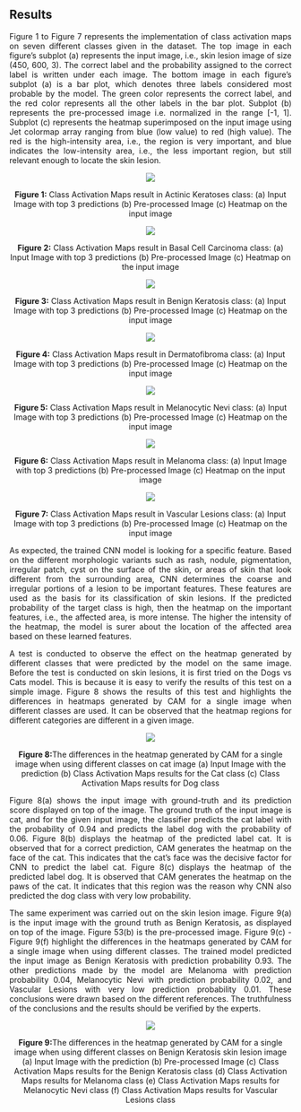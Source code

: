 ## **Results** ##
<p align="justify"> Figure 1 to Figure 7 represents the implementation of class activation maps on seven different classes given in the dataset. The top image in each figure’s subplot (a) represents the input image, i.e., skin lesion image of size (450, 600, 3). The correct label and the probability assigned to the correct label is written under each image. The bottom image in each figure’s subplot (a) is a bar plot, which denotes three labels considered most probable by the model. The green color represents the correct label, and the red color represents all the other labels in the bar plot. Subplot (b) represents the pre-processed image i.e. normalized in the range [-1, 1]. Subplot (c) represents the heatmap superimposed on the input image using Jet colormap array ranging from blue (low value) to red (high value). The red is the high-intensity area, i.e., the region is very important, and blue indicates the low-intensity area, i.e., the less important region, but still relevant enough to locate the skin lesion. 
<div align="center">
<img src="https://github.com/rao208/Explainable_AI/blob/master/Class_Activation_Maps/Results/akk_5_cam-1.svg" >
<p><b>Figure 1:</b> Class Activation Maps result in Actinic Keratoses class: (a) Input Image with top 3 predictions (b) Pre-processed Image (c) Heatmap on the input image</p>
</div>  

<div align="center">
<img src="https://github.com/rao208/Explainable_AI/blob/master/Class_Activation_Maps/Results/bcc_1_cam-1.svg" >
<p><b>Figure 2:</b> Class Activation Maps result in Basal Cell Carcinoma class: (a) Input Image with top 3 predictions (b) Pre-processed Image (c) Heatmap on the input image</p>
</div>  

<div align="center">
<img src="https://github.com/rao208/Explainable_AI/blob/master/Class_Activation_Maps/Results/bkk_51_cam-1.svg" >
<p><b>Figure 3:</b> Class Activation Maps result in Benign Keratosis class: (a) Input Image with top 3 predictions (b) Pre-processed Image (c) Heatmap on the input image</p>
</div>  

<div align="center">
<img src="https://github.com/rao208/Explainable_AI/blob/master/Class_Activation_Maps/Results/df_9_cam.svg" >
<p><b>Figure 4:</b> Class Activation Maps result in Dermatofibroma class: (a) Input Image with top 3 predictions (b) Pre-processed Image (c) Heatmap on the input image</p>
</div>  

<div align="center">
<img src="https://github.com/rao208/Explainable_AI/blob/master/Class_Activation_Maps/Results/mcy_2_cam-1.svg" >
<p><b>Figure 5:</b> Class Activation Maps result in Melanocytic Nevi class: (a) Input Image with top 3 predictions (b) Pre-processed Image (c) Heatmap on the input image</p>
</div>  

<div align="center">
<img src="https://github.com/rao208/Explainable_AI/blob/master/Class_Activation_Maps/Results/mel_38_cam.svg" >
<p><b>Figure 6:</b> Class Activation Maps result in Melanoma class: (a) Input Image with top 3 predictions (b) Pre-processed Image (c) Heatmap on the input image</p>
</div>  

<div align="center">
<img src="https://github.com/rao208/Explainable_AI/blob/master/Class_Activation_Maps/Results/vasc_4_cam-1.svg" >
<p><b>Figure 7:</b> Class Activation Maps result in Vascular Lesions class: (a) Input Image with top 3 predictions (b) Pre-processed Image (c) Heatmap on the input image</p>
</div>  
<p align="justify"> As expected, the trained CNN model is looking for a specific feature. Based on the different morphologic variants such as rash, nodule, pigmentation, irregular patch, cyst on the surface of the skin, or areas of skin that look different from the surrounding area, CNN determines the coarse and irregular portions of a lesion to be important features. These features are used as the basis for its classification of skin lesions. If the predicted probability of the target class is high, then the heatmap on the important features, i.e., the affected area, is more intense. The higher the intensity of the heatmap, the model is surer about the location of the affected area based on these learned features. </p>  

<p align="justify"> A test is conducted to observe the effect on the heatmap generated by different classes that were predicted by the model on the same image. Before the test is conducted on skin lesions, it is first tried on the Dogs vs Cats model. This is because it is easy to verify the results of this test on a simple image. Figure 8 shows the results of this test and highlights the differences in heatmaps generated by CAM for a single image when different classes are used. It can be observed that the heatmap regions for different categories are different in a given image.</p>  

<div align="center">
<img src="https://github.com/rao208/Explainable_AI/blob/master/Class_Activation_Maps/Results/Cat_5_classes.svg" >
<p><b>Figure 8:</b>The differences in the heatmap generated by CAM for a single image when using different classes on cat image (a) Input Image with the prediction (b) Class Activation Maps results for the Cat class (c) Class Activation Maps results for Dog class</p>
</div>  

<p align="justify">Figure 8(a) shows the input image with ground-truth and its prediction score displayed on top of the image. The ground truth of the input image is cat, and for the given input image, the classifier predicts the cat label with the probability of 0.94 and predicts the label dog with the probability of 0.06. Figure 8(b) displays the heatmap of the predicted label cat. It is observed that for a correct prediction, CAM generates the heatmap on the face of the cat. This indicates that the cat’s face was the decisive factor for CNN to predict the label cat. Figure 8(c) displays the heatmap of the predicted label dog. It is observed that CAM generates the heatmap on the paws of the cat. It indicates that this region was the reason why CNN also predicted the dog class with very low probability.</p>  

<p align="justify">The same experiment was carried out on the skin lesion image. Figure 9(a) is the input image with the ground truth as Benign Keratosis, as displayed on top of the image. Figure 53(b) is the pre-processed image. Figure 9(c) - Figure 9(f) highlight the differences in the heatmaps generated by CAM for a single image when using different classes. The trained model predicted the input image as Benign Keratosis with prediction probability 0.93. The other predictions made by the model are Melanoma with prediction probability 0.04, Melanocytic Nevi with prediction probability 0.02, and Vascular Lesions with very low prediction probability 0.01. These conclusions were drawn based on the different references. The truthfulness of the conclusions and the results should be verified by the experts. </p>

<div align="center">
<img src="https://github.com/rao208/Explainable_AI/blob/master/Class_Activation_Maps/Results/bkl_multiple_heatmaps-1.svg" >
<p><b>Figure 9:</b>The differences in the heatmap generated by CAM for a single image when using different classes on Benign Keratosis skin lesion image (a) Input Image with the prediction (b) Pre-processed Image (c) Class Activation Maps results for the Benign Keratosis class (d) Class Activation Maps results for Melanoma class (e) Class Activation Maps results for Melanocytic Nevi class (f) Class Activation Maps results for Vascular Lesions class</p>
</div>  
